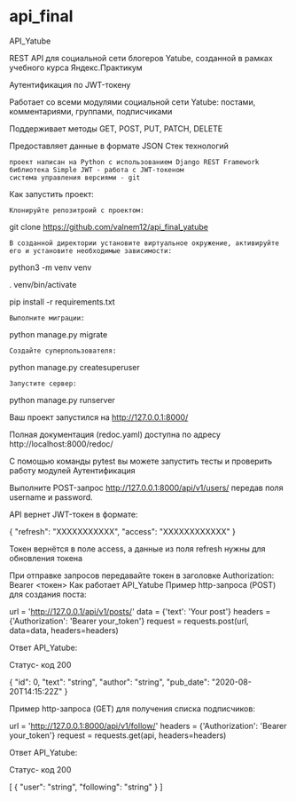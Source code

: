 # api_final
API_Yatube

REST API для социальной сети блогеров Yatube, созданной в рамках учебного курса Яндекс.Практикум

Аутентификация по JWT-токену

Работает со всеми модулями социальной сети Yatube: постами, комментариями, группами, подписчиками

Поддерживает методы GET, POST, PUT, PATCH, DELETE

Предоставляет данные в формате JSON
Стек технологий

    проект написан на Python с использованием Django REST Framework
    библиотека Simple JWT - работа с JWT-токеном
    система управления версиями - git

Как запустить проект:

    Клонируйте репозитроий с проектом:

git clone https://github.com/valnem12/api_final_yatube 

    В созданной директории установите виртуальное окружение, активируйте его и установите необходимые зависимости:

python3 -m venv venv

. venv/bin/activate

pip install -r requirements.txt

    Выполните миграции:

python manage.py migrate

    Создайте суперпользователя:

python manage.py createsuperuser

    Запустите сервер:

python manage.py runserver

Ваш проект запустился на http://127.0.0.1:8000/

Полная документация (redoc.yaml) доступна по адресу http://localhost:8000/redoc/

С помощью команды pytest вы можете запустить тесты и проверить работу модулей
Аутентификация

Выполните POST-запрос http://127.0.0.1:8000/api/v1/users/ передав поля username и password.

API вернет JWT-токен в формате:

{
    "refresh": "ХХХХХХХХХХХ",
    "access": "ХХХХХХХХХХХХ"
}

Токен вернётся в поле access, а данные из поля refresh нужны для обновления токена

При отправке запроcов передавайте токен в заголовке Authorization: Bearer <токен>
Как работает API_Yatube
Пример http-запроса (POST) для создания поста:

url = 'http://127.0.0.1/api/v1/posts/'
data = {'text': 'Your post'}
headers = {'Authorization': 'Bearer your_token'}
request = requests.post(url, data=data, headers=headers)

Ответ API_Yatube:

Статус- код 200

{
  "id": 0,
  "text": "string",
  "author": "string",
  "pub_date": "2020-08-20T14:15:22Z"
}

Пример http-запроса (GET) для получения списка подписчиков:

url = 'http://127.0.0.1:8000/api/v1/follow/'
headers = {'Authorization': 'Bearer your_token'}
request = requests.get(api, headers=headers)

Ответ API_Yatube:

Статус- код 200

[
  {
    "user": "string",
    "following": "string"
  }
]

